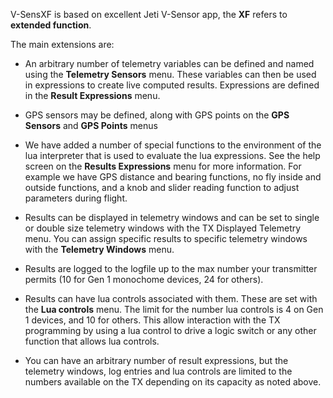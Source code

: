 V-SensXF is based on excellent Jeti V-Sensor app, the __XF__ refers to __extended
function__.

The main extensions are:

- An arbitrary number of telemetry variables can be defined and named using the
    __Telemetry Sensors__ menu. These variables can then be used in expressions
    to create live computed results. Expressions are defined in the __Result
    Expressions__ menu.
    
- GPS sensors may be defined, along with GPS points on the __GPS
    Sensors__ and __GPS Points__ menus

- We have added a number of special functions to the environment of the lua
    interpreter that is used to evaluate the lua expressions. See the help
    screen on the __Results Expressions__ menu for more information. For example
    we have GPS distance and bearing functions, no fly inside and outside
    functions, and a knob and slider reading function to adjust parameters during
    flight.

- Results can be displayed in telemetry windows and can be set to single or
     double size telemetry windows with the TX Displayed Telemetry menu. You can
     assign specific results to specific telemetry windows with the __Telemetry
     Windows__ menu.

- Results are logged to the logfile up to the max number your transmitter
     permits (10 for Gen 1 monochome devices, 24 for others).

- Results can have lua controls associated with them. These are set with the
     __Lua controls__ menu. The limit for the number lua controls is 4 on Gen 1
     devices, and 10 for others. This allow interaction with the TX programming
     by using a lua control to drive a logic switch or any other function that
     allows lua controls.

- You can have an arbitrary number of result expressions, but the telemetry
     windows, log entries and lua controls are limited to the numbers available
     on the TX depending on its capacity as noted above.





